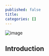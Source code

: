 ```yaml
---
published: false
title: 
categories: []
---
```

![image](/files/images/name.jpeg?raw=true)

## Introduction
